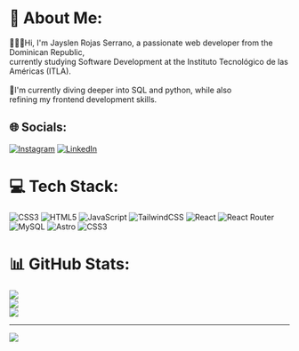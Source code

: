 # 💫 About Me:
👨🏽‍💻Hi, I'm Jayslen Rojas Serrano, a passionate web developer from the Dominican Republic,<br>currently studying Software Development at the Instituto Tecnológico de las Américas (ITLA).<br><br>💾I'm currently diving deeper into SQL and python, while also <br>refining my frontend development skills.


## 🌐 Socials:
[![Instagram](https://img.shields.io/badge/Instagram-%23E4405F.svg?logo=Instagram&logoColor=white)](https://instagram.com/Jayslen_) [![LinkedIn](https://img.shields.io/badge/LinkedIn-%230077B5.svg?logo=linkedin&logoColor=white)](https://linkedin.com/in/jayslen-rojas-032352246) 

# 💻 Tech Stack:
![CSS3](https://img.shields.io/badge/css3-%231572B6.svg?style=for-the-badge&logo=css3&logoColor=white) ![HTML5](https://img.shields.io/badge/html5-%23E34F26.svg?style=for-the-badge&logo=html5&logoColor=white) ![JavaScript](https://img.shields.io/badge/javascript-%23323330.svg?style=for-the-badge&logo=javascript&logoColor=%23F7DF1E) ![TailwindCSS](https://img.shields.io/badge/tailwindcss-%2338B2AC.svg?style=for-the-badge&logo=tailwind-css&logoColor=white) ![React](https://img.shields.io/badge/react-%2320232a.svg?style=for-the-badge&logo=react&logoColor=%2361DAFB) ![React Router](https://img.shields.io/badge/React_Router-CA4245?style=for-the-badge&logo=react-router&logoColor=white) ![MySQL](https://img.shields.io/badge/mysql-4479A1.svg?style=for-the-badge&logo=mysql&logoColor=white) ![Astro](https://img.shields.io/badge/astro-%232C2052.svg?style=for-the-badge&logo=astro&logoColor=white) ![CSS3](https://img.shields.io/badge/css3-%231572B6.svg?style=for-the-badge&logo=css3&logoColor=white)
# 📊 GitHub Stats:
![](https://github-readme-stats.vercel.app/api?username=Jayslen&theme=dark&hide_border=true&include_all_commits=true&count_private=true)<br/>
![](https://github-readme-streak-stats.herokuapp.com/?user=Jayslen&theme=dark&hide_border=true)<br/>
![](https://github-readme-stats.vercel.app/api/top-langs/?username=Jayslen&theme=dark&hide_border=true&include_all_commits=true&count_private=true&layout=compact)

---
[![](https://visitcount.itsvg.in/api?id=Jayslen&icon=0&color=0)](https://visitcount.itsvg.in)

<!-- Proudly created with GPRM ( https://gprm.itsvg.in ) -->
